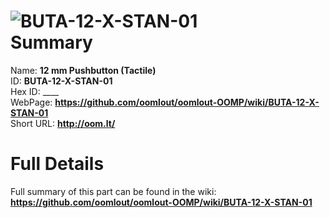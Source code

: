 
![BUTA-12-X-STAN-01](https://github.com/oomlout/oomlout-OOMP/blob/master/parts/BUTA-12-X-STAN-01/BUTA-12-X-STAN-01_420.jpg)   
Summary
=================
  
Name: __12 mm Pushbutton (Tactile)__    
ID: __BUTA-12-X-STAN-01__   
Hex ID: ____   
WebPage: __https://github.com/oomlout/oomlout-OOMP/wiki/BUTA-12-X-STAN-01__   
Short URL: __http://oom.lt/__   

Full Details
==========================
Full summary of this part can be found in the wiki:   
__https://github.com/oomlout/oomlout-OOMP/wiki/BUTA-12-X-STAN-01__    

